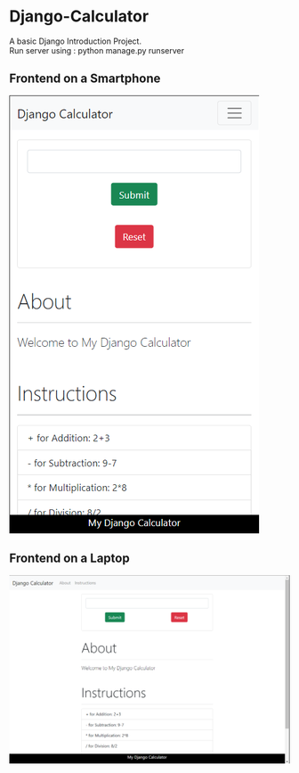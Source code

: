 # Django-Calculator
A basic Django Introduction Project.  
Run server using : python manage.py runserver  



## Frontend on a Smartphone  
![Smartphone view](./static/smartphone.png)  



## Frontend on a Laptop  
![Laptop view](./static/laptop.png)
